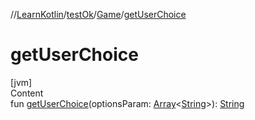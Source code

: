 //[LearnKotlin](../../index.md)/[testOk](../index.md)/[Game](index.md)/[getUserChoice](get-user-choice.md)



# getUserChoice  
[jvm]  
Content  
fun [getUserChoice](get-user-choice.md)(optionsParam: [Array](https://kotlinlang.org/api/latest/jvm/stdlib/kotlin/-array/index.html)<[String](https://kotlinlang.org/api/latest/jvm/stdlib/kotlin/-string/index.html)>): [String](https://kotlinlang.org/api/latest/jvm/stdlib/kotlin/-string/index.html)  




